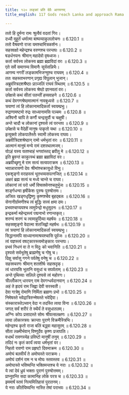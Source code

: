```yaml
---
title: १२० लङ्कां प्रति देवैः आगमनम्
title_english: 117 Gods reach Lanka and approach Rama

---
```

<div class="audioEmbed"  caption="श्रीराम-हरिसीताराममूर्ति-घनपाठिभ्यां वचनम्" src="https://archive.org/download/Ramayana-recitation-Sriram-harisItArAmamUrti-Ghanapaati-v2/Kanda_6/Kanda_6_YK-117-Gods_reach_Lanka_and_approach_Rama_0.mp3"></div>


ततो हि दुर्मना रामः श्रुत्वैवं वदतां गिरः।  
दध्यौ मुहूर्तं धर्मात्मा बाष्पव्याकुललोचनः ॥ 6.120.1 ॥   
ततो वैश्रवणो राजा यमश्चामित्रकर्शनः।  
सहस्राक्षो महेन्द्रश्च वरुणश्च परन्तपः ॥ 6.120.2 ॥   
षडर्धनयनः श्रीमान् महादेवो वृषध्वजः।  
कर्ता सर्वस्य लोकस्य ब्रह्मा ब्रह्मविदां वरः ॥ 6.120.3 ॥   
एते सर्वे समागम्य विमानैः सूर्यसन्निभैः।  
आगम्य नगरीं लङ्कामभिजग्मुश्च राघवम् ॥ 6.120.4 ॥   
ततः सहस्ताभरणान् प्रगृह्य विपुलान् भुजान्।  
अब्रुवंस्त्रिदशश्रैष्ठाः प्राञ्जलिं राघवं स्थितम् ॥ 6.120.5 ॥   
कर्ता सर्वस्य लोकस्य श्रेष्ठो ज्ञानवतां वरः।  
उपेक्षसे कथं सीतां पतन्तीं हव्यवाहने ॥ 6.120.6 ॥   
कथं देवगणश्रेष्ठमात्मानं नावबुध्यसे ॥ 6.120.7 ॥   
त्रयाणां त्वं हि लोकानामादिकर्ता स्वयम्प्रभुः।  
रुद्राणामष्टमो रुद्रः साध्यानामसि पञ्चमः ॥ 6.120.8 ॥   
अश्विनौ चापि ते कर्णौ चन्द्रसूर्यौ च चक्षुषी।  
अन्ते चादौ च लोकानां दृश्यसे त्वं परन्तप ॥ 6.120.9 ॥   
उपेक्षसे च वैदेहीं मानुषः पाकृतो यथा ॥ 6.120.10 ॥   
इत्युक्तो लोकपालैस्तैः स्वामी लोकस्य राघवः।  
अब्रवीत्रिदशश्रेष्ठान् रामो धर्मभृतां वरः ॥ 6.120.11 ॥   
आत्मानं मानुषं मन्ये रामं दशरथात्मजम्।  
योऽहं यस्य यतश्चाहं भगवांस्तद् ब्रवीतु मे ॥ 6.120.12 ॥   
इति ब्रुवन्तं काकुत्स्थं ब्रह्मा ब्रह्मविदां वरः।  
अब्रवीच्छृणु मे राम सत्यं सत्यपराक्रम ॥ 6.120.13 ॥   
भवान्नारायणो देवः श्रीमांश्चक्रायुधो विभुः।  
एकशृङ्गो वराहस्त्वं भूतभव्यसपत्नजित् ॥ 6.120.14 ॥   
अक्षरं ब्रह्म सत्यं च मध्ये चान्ते च राघव।  
लोकानां त्वं परो धर्मो विष्वक्सेनश्चतुर्भुजः ॥ 6.120.15 ॥   
शार्ङ्गधन्वा हृषीकेशः पुरुषः पुरुषोत्तमः।  
अजितः खड्गधृद्विष्णुः कृष्णश्चैव बृहद्बलः ॥ 6.120.16 ॥   
सेनानीर्ग्रामणीश्च त्वं बुद्धिः सत्त्वं क्षमा दमः।  
प्रभवश्चाप्ययश्च त्वमुपेन्द्रो मधुसूदनः ॥ 6.120.17 ॥   
इन्द्रकर्मा महेन्द्रस्त्वं पद्मनाभो रणान्तकृत्।  
शरण्यं शरणं च त्वामाहुर्दिव्या महर्षयः ॥ 6.120.18 ॥   
सहस्रशृङ्गो वेदात्मा शतजिह्वो महर्षभः ॥ 6.120.19 ॥   
त्वं त्रयाणां हि लोकानामादिकर्ता स्वयम्प्रभुः।  
सिद्धानामपि साध्यानामाश्रयश्चासि पूर्वजः ॥ 6.120.20 ॥   
त्वं यज्ञस्त्वं वषट्कारस्त्वमोङ्कारः परन्तपः।  
प्रभवं निधनं वा ते न विदुः को भवानिति ॥ 6.120.21 ॥   
दृश्यसे सर्वभूतेषु ब्राह्मणेषु च गोषु च।  
दिक्षु सर्वासु गगने पर्वतेषु वनेषु च ॥ 6.120.22 ॥   
सहस्रचरणः श्रीमान् शतशीर्षः सहस्रदृक्।  
त्वं धारयसि भूतानि वसुधां च सपर्वताम् ॥ 6.120.23 ॥   
अन्ते पृथिव्याः सलिले दृश्यसे त्वं महोरगः।  
त्रील्लोँकान् धारयन् राम देवगन्धर्वदानवान् ॥ 6.120.24 ॥   
अहं ते हृदयं राम जिह्वा देवी सरस्वती।  
देवा गात्रेषु रोमाणि निर्मिता ब्रह्मणः प्रभो ॥ 6.120.25 ॥   
निमेषस्ते भवेद्रात्रिरुन्मेषस्ते भवेद्दिवा।  
संस्कारास्तेऽभवन् वेदा न तदस्ति त्वया विना ॥ 6.120.26 ॥   
जगत् सर्वं शरीरं ते स्थैर्यं ते वसुधातलम्।  
अग्निः कोपः प्रसादस्ते सोमः श्रीवत्सलक्षणः ॥ 6.120.27 ॥   
त्वया लोकास्त्रयः क्रान्ताः पुराणे विक्रमैस्त्रिभिः।  
महेन्द्रश्च कृतो राजा बलिं बद्ध्वा महासुरम् ॥ 6.120.28 ॥   
सीता लक्ष्मीर्भवान् विष्णुर्देवः कृष्णः प्रजापतिः।  
वधार्थं रावणस्येह प्रविष्टो मानुषीं तनुम् ॥ 6.120.29 ॥   
तदिदं नः कृतं कार्यं त्वया धर्मभृतां वर।  
निहतो रावणो राम प्रहृष्टो दिवमाक्रम ॥ 6.120.30 ॥   
अमोघं बलवीर्यं ते अमोघस्ते पराक्रमः।  
अमोघं दर्शनं राम न च मोघः स्तवस्तव ॥ 6.120.31 ॥   
अमोघास्ते भविष्यन्ति भक्तिमन्तश्च ये नराः ॥ 6.120.32 ॥   
ये त्वां देवं ध्रुवं भक्ताः पुराणं पुरुषोत्तमम्।  
प्राप्नुवन्ति सदा कामानिह लोके परत्र च ॥ 6.120.33 ॥   
इममार्षं स्तवं नित्यमितिहासं पुरातनम्।  
ये नराः कीर्तयिष्यन्ति नास्ति तेषां पराभवः ॥ 6.120.34 ॥   